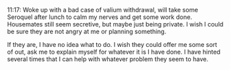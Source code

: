 11:17:  Woke up with a bad case of valium withdrawal, will take some Seroquel after lunch to calm my nerves and get some work done. Housemates still seem secretive, but maybe just being private. I wish I could be sure they are not angry at me or planning something. 

If they are, I have no idea what to do. I wish they could offer me some sort of out, ask me to explain myself for whatever it is I have done. I have hinted several times that I can help with whatever problem they seem to have.
